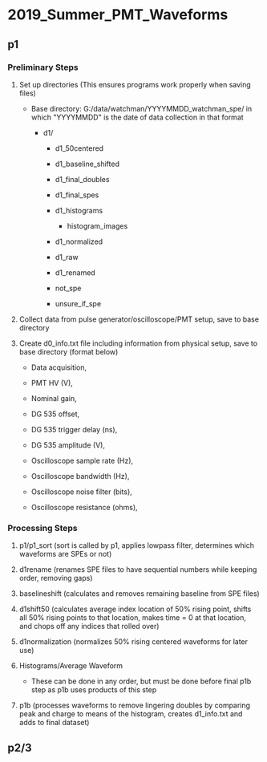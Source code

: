 # 2019_Summer_PMT_Waveforms

## p1

### Preliminary Steps

1. Set up directories (This ensures programs work properly when saving files)

    * Base directory: G:/data/watchman/YYYYMMDD_watchman_spe/ in which "YYYYMMDD" is the date of data collection in that format

        * d1/

            * d1_50centered

            * d1_baseline_shifted

            * d1_final_doubles

            * d1_final_spes

            * d1_histograms

                * histogram_images

            * d1_normalized

            * d1_raw

            * d1_renamed
            * not_spe

            * unsure_if_spe

1. Collect data from pulse generator/oscilloscope/PMT setup, save to base directory

1. Create d0_info.txt file including information from physical setup, save to base directory (format below)

    * Data acquisition,<VALUE>

    * PMT HV (V),<VALUE>

    * Nominal gain,<VALUE>

    * DG 535 offset,<VALUE>

    * DG 535 trigger delay (ns),<VALUE>

    * DG 535 amplitude (V),<VALUE>

    * Oscilloscope sample rate (Hz),<VALUE>

    * Oscilloscope bandwidth (Hz),<VALUE>

    * Oscilloscope noise filter (bits),<VALUE>

    * Oscilloscope resistance (ohms),<VALUE>


### Processing Steps

1. p1/p1_sort (sort is called by p1, applies lowpass filter, determines which waveforms are SPEs or not)

1. d1rename (renames SPE files to have sequential numbers while keeping order, removing gaps)

1. baselineshift (calculates and removes remaining baseline from SPE files)

1. d1shift50 (calculates average index location of 50% rising point, shifts all 50% rising points to that location, makes time = 0 at that location, and chops off any indices that rolled over)

1. d1normalization (normalizes 50% rising centered waveforms for later use)
1. Histograms/Average Waveform

    * These can be done in any order, but must be done before final p1b step as p1b uses products of this step

1. p1b (processes waveforms to remove lingering doubles by comparing peak and charge to means of the histogram, creates d1_info.txt and adds to final dataset)


## p2/3
